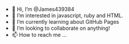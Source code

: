 - 👋 Hi, I’m @James439384
- 👀 I’m interested in javascript, ruby and HTML. 
- 🌱 I’m currently learning about GitHub Pages
- 💞️ I’m looking to collaborate on anything!
- 📫 How to reach me ...
